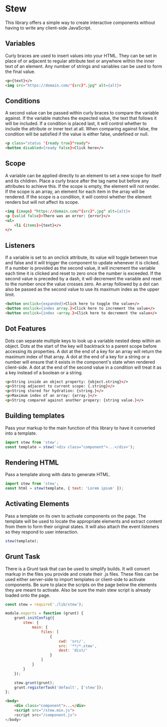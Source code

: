 # Stew
This library offers a simple way to create interactive components without having to write any client-side JavaScript.

## Variables
Curly braces are used to insert values into your HTML. They can be set in place of or adjacent to regular attribute text or anywhere within the inner text of an element. Any number of strings and variables can be used to form the final value.
```html
<p>{text}</>
<img src="https://domain.com/"{src}".jpg" alt={alt}>
```

## Conditions
A second value can be passed within curly braces to compare the variable against. If the variable matches the expected value, the text that follows it will be included. If a condition is placed last, it will control whether to include the attribute or inner text at all. When comparing against false, the condition will be satisfied if the value is either false, undefined or null.
```html
<p class="status "{ready true}"ready">
<button disabled={ready false}>Click here</>
```

## Scope
A variable can be applied directly to an element to set a new scope for itself and its children. Place a curly brace after the tag name but before any attributes to achieve this. If the scope is empty, the element will not render. If the scope is an array, an element for each item in the array will be rendered. If the scope is a condition, it will control whether the element renders but will not affect its scope.
```html
<img {image} "https://domain.com/"{src}".jpg" alt={alt}>
<p {valid false}>There was an error: {error}</>
<ul>
	<li {items}>{text}</>
</>
```

## Listeners
If a variable is set to an onclick attribute, its value will toggle between true and false and it will trigger the component to update whenever it is clicked. If a number is provided as the second value, it will increment the variable each time it is clicked and reset to zero once the number is exceeded. If the second value is preceded by a dash, it will decrement the variable and reset to the number once the value crosses zero. An array followed by a dot can also be passed as the second value to use its maximum index as the upper limit.
```html
<button onclick={expanded}>Click here to toggle the value</>
<button onclick={index array.}>Click here to increment the value</>
<button onclick={index -array.}>Click here to decrement the value</>
```

## Dot Features
Dots can separate multiple keys to look up a variable nested deep within an object. Dots at the start of the key will backtrack to a parent scope before accessing its properties. A dot at the end of a key for an array will return the maximum index of that array. A dot at the end of a key for a string or a number will ensure that it exists in the component's state when rendered client-side. A dot at the end of the second value in a condition will treat it as a key instead of a boolean or a string.
```html
<p>String inside an object property: {object.string}</>
<p>String adjacent to current scope: {.string}</>
<p>String stored for hydration: {string.}</>
<p>Maximum index of an array: {array.}</>
<p>String compared against another propery: {string value.}</>
```

## Building templates
Pass your markup to the main function of this library to have it converted into a template.
```js
import stew from 'stew';
const template = stew('<div class="component">...</div>');
```

## Rendering HTML
Pass a template along with data to generate HTML.
```js
import stew from 'stew';
const html = stew(template, { text: 'Lorem ipsum' });
```

## Activating Elements
Pass a template on its own to activate components on the page. The template will be used to locate the appropriate elements and extract content from them to form their original states. It will also attach the event listeners so they respond to user interaction.
```js
stew(template);
```

## Grunt Task
There is a Grunt task that can be used to simplify builds. It will convert markup in the files you provide and create their .js files. These files can be used either server-side to import templates or client-side to activate components. Be sure to place the scripts on the page below the elements they are meant to activate. Also be sure the main stew script is already loaded onto the page.
```js
const stew = require('./lib/stew');

module.exports = function (grunt) {
	grunt.initConfig({
		stew: {
			main: {
				files: [
					{
						cwd: 'src/',
						src: '**/*.stew',
						dest: 'dist/'
					}
				]
			}
		}
	});

	stew.grunt(grunt);
	grunt.registerTask('default', ['stew']);
};
```
```html
<body>
	<div class="component">...</div>
	<script src="/stew.min.js">
	<script src="/component.js">
</body>
```
